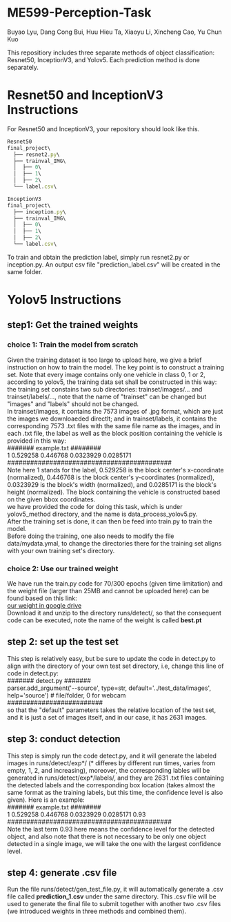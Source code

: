 # ME599-Perception-Task
Buyao Lyu, Dang Cong Bui, Huu Hieu Ta, Xiaoyu Li, Xincheng Cao, Yu Chun Kuo

This repositiory includes three separate methods of object classification: Resnet50, InceptionV3, and Yolov5. Each prediction method is done separately.

# Resnet50 and InceptionV3 Instructions
For Resnet50 and InceptionV3, your repository should look like this. 

```javascript
Resnet50
final_project\
  ├── resnet2.py\
  ├── trainval_IMG\
  │  ├── 0\
  │  ├── 1\
  │  ├── 2\
  └── label.csv\

InceptionV3
final_project\
  ├── inception.py\
  ├── trainval_IMG\
  │  ├── 0\
  │  ├── 1\
  │  ├── 2\
  └── label.csv\
```

To train and obtain the prediction label, simply run resnet2.py or inception.py. An output csv file "prediction_label.csv" will be created in the same folder.


# Yolov5 Instructions
## step1: Get the trained weights
### choice 1: Train the model from scratch
Given the training dataset is too large to upload here, we give a brief instruction on how to train the model. The key point is to construct a training set.
Note that every image contains only one vehicle in class 0, 1 or 2, according to yolov5, the training data set shall be constructed in this way:
the training set constains two sub directories: trainset/images/... and trainset/labels/..., note that the name of "trainset" can be changed but "images" and "labels" should not be changed.  
In trainset/images, it contains the 7573 images of .jpg format, which are just the images we downloaeded directlt; and in trainset/labels, it contains the corresponding 7573 .txt files with the same file name as the images, and in each .txt file, the label as well as the block position containing the vehicle is provided in this way:  
####### example.txt ########  
1 0.529258 0.446768 0.0323929 0.0285171   
###########################################  
Note here 1 stands for the label, 0.529258 is the block center's x-coordinate (normalized), 0.446768 is the block center's y-coordinates (normalized), 0.0323929 is the block's width (normalized), and 0.0285171 is the block's height (normalized). The block containing the vehicle is constructed based on the given bbox coordinates.   
we have provided the code for doing this task, which is under yolov5_method directory, and the name is data_process_yolov5.py.  
After the training set is done, it can then be feed into train.py to train the model.  
Before doing the training, one also needs to modify the file data/mydata.ymal, to change the directories there for the training set aligns with your own training set's directory.


### choice 2: Use our trained weight
We have run the train.py code for 70/300 epochs (given time limitation) and the weight file (larger than 25MB and cannot be uploaded here) can be found based on this link:  
[our weight in google drive](https://drive.google.com/drive/folders/1sO_2jmsFzSGNHhf5USEjXP7da1DUI7xm)  
Download it and unzip to the directory runs/detect/, so that the consequent code can be executed, note the name of the weight is called **best.pt**


## step 2: set up the test set  
This step is relatively easy, but be sure to update the code in detect.py to align with the directory of your own test set directory, i.e, change this line of code in detect.py:     
####### detect.py #######  
parser.add_argument('--source', type=str, default='../test_data/images', help='source')  # file/folder, 0 for webcam    
#########################  
so that the "default" parameters takes the relative location of the test set, and it is just a set of images itself, and in our case, it has 2631 images.


## step 3: conduct detection
This step is simply run the code detect.py, and it will generate the labeled images in runs/detect/exp*/ (* differes by different run times, varies from empty, 1, 2, and increasing), moreover, the corresponding lables will be generated in runs/detect/exp*/labels/, and they are 2631 .txt files containing the detected labels and the corresponding box location (takes almost the same format as the training labels, but this time, the confidence level is also given). Here is an example:  
####### example.txt ########  
1 0.529258 0.446768 0.0323929 0.0285171 0.93  
###########################################  
Note the last term 0.93 here means the confidence level for the detected object, and also note that there is not necessary to be only one object detected in a single image, we will take the one with the largest confidence level.

## step 4: generate .csv file
Run the file runs/detect/gen_test_file.py, it will automatically generate a .csv file called **prediction_1.csv** under the same directory. This .csv file will be used to generate the final file to submit together with another two .csv files (we introduced weights in three methods and combined them).
 
